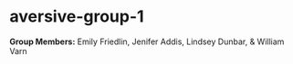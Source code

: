 # aversive-group-1

**Group Members:**
Emily Friedlin,
Jenifer Addis,
Lindsey Dunbar, &
William Varn 

